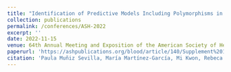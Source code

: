 ```yaml
---
title: "Identification of Predictive Models Including Polymorphisms in Cytokines Genes Associated with Post-Transplant Complications after Identical HLA-Allogeneic Stem Cell Transplantation"
collection: publications
permalink: /conferences/ASH-2022
excerpt: ''
date: 2022-11-15
venue: 64th Annual Meeting and Exposition of the American Society of Hematology, [Blood](https://ashpublications.org/blood)
paperurl: 'https://ashpublications.org/blood/article/140/Supplement%201/4795/490797/Identification-of-Predictive-Models-Including'
citation: 'Paula Muñiz Sevilla, María Martínez-García, Mi Kwon, Rebeca Bailén, Gillen Oarbeascoa, Diego Carbonell, Julia Suárez González, María Chicano Lavilla, Cristina Andres, Juan Carlos Triviño, Javier Anguita, José Luis Díez-Martín, Pablo Martínez Olmos, Carolina Martinez-Laperche, Ismael Buño; Identification of Predictive Models Including Polymorphisms in Cytokines Genes Associated with Post-Transplant Complications after Identical HLA-Allogeneic Stem Cell Transplantation. Blood 2022; 140 (Supplement 1): 4795–4796. doi: https://doi.org/10.1182/blood-2022-168461'
---
```



